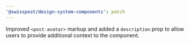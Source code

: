 ```yaml
---
'@swisspost/design-system-components': patch
---
```


Improved `<post-avatar>` markup and added a `description` prop to allow users to provide additional context to the component.
